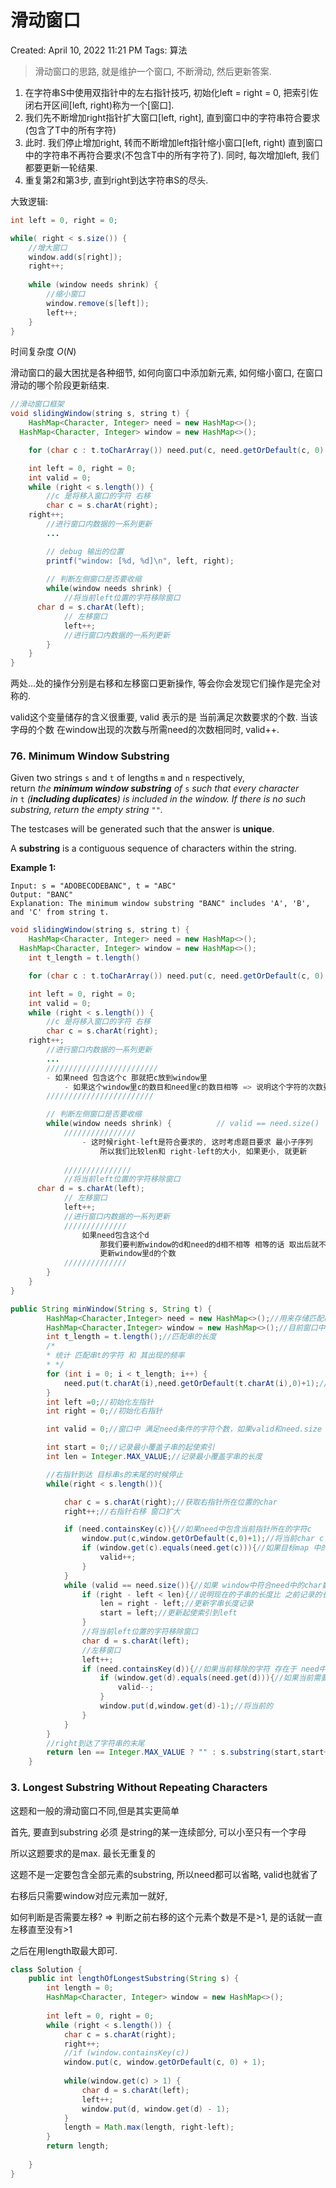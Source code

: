 # 滑动窗口

Created: April 10, 2022 11:21 PM
Tags: 算法

> 滑动窗口的思路, 就是维护一个窗口, 不断滑动, 然后更新答案.
> 
1. 在字符串S中使用双指针中的左右指针技巧, 初始化left = right = 0, 把索引佐闭右开区间[left, right)称为一个[窗口].
2. 我们先不断增加right指针扩大窗口[left, right], 直到窗口中的字符串符合要求(包含了T中的所有字符)
3. 此时. 我们停止增加right, 转而不断增加left指针缩小窗口[left, right) 直到窗口中的字符串不再符合要求(不包含T中的所有字符了). 同时, 每次增加left, 我们都要更新一轮结果.
4. 重复第2和第3步, 直到right到达字符串S的尽头.

大致逻辑: 

```java
int left = 0, right = 0;

while( right < s.size()) {
	//增大窗口
	window.add(s[right]);
	right++;
	
	while (window needs shrink) {
		//缩小窗口
		window.remove(s[left]);
		left++;	
	}
}

```

时间复杂度 $O(N)$

滑动窗口的最大困扰是各种细节, 如何向窗口中添加新元素, 如何缩小窗口, 在窗口滑动的哪个阶段更新结束.

```java
//滑动窗口框架
void slidingWindow(string s, string t) {
	HashMap<Character, Integer> need = new HashMap<>();
  HashMap<Character, Integer> window = new HashMap<>();

	for (char c : t.toCharArray()) need.put(c, need.getOrDefault(c, 0) + 1);

	int left = 0, right = 0;
	int valid = 0;
	while (right < s.length()) {
		//c 是将移入窗口的字符 右移
		char c = s.charAt(right);
    right++;
		//进行窗口内数据的一系列更新
		...

		// debug 输出的位置
		printf("window: [%d, %d]\n", left, right);
		
		// 判断左侧窗口是否要收缩
		while(window needs shrink) {
			//将当前left位置的字符移除窗口
      char d = s.charAt(left);
			// 左移窗口
			left++;
			//进行窗口内数据的一系列更新
		}
	}
}
```

两处...处的操作分别是右移和左移窗口更新操作, 等会你会发现它们操作是完全对称的.

valid这个变量储存的含义很重要, valid 表示的是  当前满足次数要求的个数. 当该字母的个数 在window出现的次数与所需need的次数相同时, valid++.

### **76. Minimum Window Substring**

Given two strings `s` and `t` of lengths `m` and `n` respectively, return *the **minimum window substring** of* `s` *such that every character in* `t` *(**including duplicates**) is included in the window. If there is no such substring, return the empty string* `""`*.*

The testcases will be generated such that the answer is **unique**.

A **substring** is a contiguous sequence of characters within the string.

**Example 1:**

```
Input: s = "ADOBECODEBANC", t = "ABC"
Output: "BANC"
Explanation: The minimum window substring "BANC" includes 'A', 'B', and 'C' from string t.
```

```java
void slidingWindow(string s, string t) {
	HashMap<Character, Integer> need = new HashMap<>();
  HashMap<Character, Integer> window = new HashMap<>();
	int t_length = t.length()

	for (char c : t.toCharArray()) need.put(c, need.getOrDefault(c, 0) + 1);

	int left = 0, right = 0;
	int valid = 0;
	while (right < s.length()) {
		//c 是将移入窗口的字符 右移
		char c = s.charAt(right);
    right++;
		//进行窗口内数据的一系列更新
		...
		/////////////////////////
		- 如果need 包含这个c 那就把c放到window里
			- 如果这个window里c的数目和need里c的数目相等 => 说明这个字符的次数要求已经达到 valid++
		////////////////////////

		// 判断左侧窗口是否要收缩
		while(window needs shrink) {          // valid == need.size() 
			////////////////
				- 这时候right-left是符合要求的, 这时考虑题目要求 最小子序列 
					所以我们比较len和 right-left的大小, 如果更小, 就更新
			
			///////////////
			//将当前left位置的字符移除窗口
      char d = s.charAt(left);
			// 左移窗口
			left++;
			//进行窗口内数据的一系列更新
			//////////////
				如果need包含这个d 
					那我们要判断window的d和need的d相不相等 相等的话 取出后就不想等了, => valid--;
					更新window里d的个数
			//////////////
		}
	}
}
```

```java
public String minWindow(String s, String t) {
        HashMap<Character,Integer> need = new HashMap<>();//用来存储匹配串的字符以及其频率
        HashMap<Character,Integer> window = new HashMap<>();//目前窗口中的字符和其出现的频率
        int t_length = t.length();//匹配串的长度
        /*
        * 统计 匹配串t的字符 和 其出现的频率
        * */
        for (int i = 0; i < t_length; i++) {
            need.put(t.charAt(i),need.getOrDefault(t.charAt(i),0)+1);//获取指定的key对应的 value 如果找不到key 则返回设置的默认值
        }
        int left =0;//初始化左指针
        int right = 0;//初始化右指针

        int valid = 0;//窗口中 满足need条件的字符个数，如果valid和need.size 大小相同 说明 窗口完全满足条件了 可以选择收缩了

        int start = 0;//记录最小覆盖子串的起使索引
        int len = Integer.MAX_VALUE;//记录最小覆盖字串的长度

        //右指针到达 目标串s的末尾的时候停止
        while(right < s.length()){

            char c = s.charAt(right);//获取右指针所在位置的char
            right++;//右指针右移 窗口扩大

            if (need.containsKey(c)){//如果need中包含当前指针所在的字符c
                window.put(c,window.getOrDefault(c,0)+1);//将当前char c 存入对应的window位置
                if (window.get(c).equals(need.get(c))){//如果目标map 中的 相对应的 字符数量符 和 当前window中的 对应的字符数量相同 则 符合的valid++
                    valid++;
                }
            }
            while (valid == need.size()){//如果 window中符合need中的char数量则说明确实找到了可行解
                if (right - left < len){//说明现在的子串的长度比 之前记录的长度还要小
                    len = right - left;//更新字串长度记录
                    start = left;//更新起使索引到left
                }
                //将当前left位置的字符移除窗口
                char d = s.charAt(left);
                //左移窗口
                left++;
                if (need.containsKey(d)){//如果当前移除的字符 存在于 need中 需要对窗口内的数据进行一系列更新
                    if (window.get(d).equals(need.get(d))){//如果当前需要移除的字符数量 和 need中需要移除的字符数量相同 则将 匹配的字符个数 -1
                        valid--;
                    }
                    window.put(d,window.get(d)-1);//将当前的
                }
            }
        }
        //right到达了字符串的末尾
        return len == Integer.MAX_VALUE ? "" : s.substring(start,start+len);
    }
```

### **3. Longest Substring Without Repeating Characters**

这题和一般的滑动窗口不同,但是其实更简单

首先, 要直到substring 必须 是string的某一连续部分, 可以小至只有一个字母

所以这题要求的是max. 最长无重复的

这题不是一定要包含全部元素的substring, 所以need都可以省略, valid也就省了

右移后只需要window对应元素加一就好,

如何判断是否需要左移? => 判断之前右移的这个元素个数是不是>1, 是的话就一直左移直至没有>1

之后在用length取最大即可.

```java
class Solution {
    public int lengthOfLongestSubstring(String s) {
        int length = 0;
        HashMap<Character, Integer> window = new HashMap<>();
        
        int left = 0, right = 0;
        while (right < s.length()) {
            char c = s.charAt(right);
            right++;
            //if (window.containsKey(c))
            window.put(c, window.getOrDefault(c, 0) + 1);
            
            while(window.get(c) > 1) {
                char d = s.charAt(left);
                left++;
                window.put(d, window.get(d) - 1);
            }
            length = Math.max(length, right-left);
        }
        return length;
        
    }
}
```